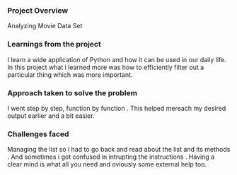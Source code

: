 ### Project Overview

 Analyzing Movie Data Set


### Learnings from the project

 I learn a wide application of Python and how it can be used in our daily life. In this project what i learned more was how to efficiently filter out a particular thing which was more important. 


### Approach taken to solve the problem

 I went step by step, function by function . This helped mereach my desired output earlier and a bit easier.


### Challenges faced

 Managing the list so i had to go back and read about the list and its methods . And sometimes i got confused in intrupting the instructions . Having a clear mind is what all you need and oviously some external help too. 


